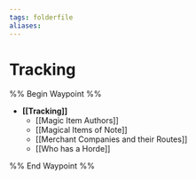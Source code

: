 ```yaml
---
tags: folderfile
aliases:
---
```


# Tracking
%% Begin Waypoint %%
- **[[Tracking]]**
	- [[Magic Item Authors]]
	- [[Magical Items of Note]]
	- [[Merchant Companies and their Routes]]
	- [[Who has a Horde]]

%% End Waypoint %%

